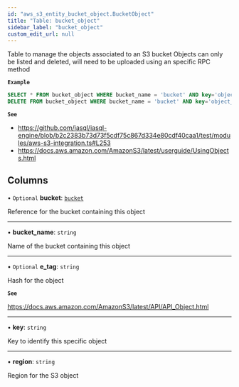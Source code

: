 ```yaml
---
id: "aws_s3_entity_bucket_object.BucketObject"
title: "Table: bucket_object"
sidebar_label: "bucket_object"
custom_edit_url: null
---
```


Table to manage the objects associated to an S3 bucket
Objects can only be listed and deleted, will need to be uploaded using an specific RPC method

**`Example`**

```sql
SELECT * FROM bucket_object WHERE bucket_name = 'bucket' AND key='object_key';
DELETE FROM bucket_object WHERE bucket_name = 'bucket' AND key='object_key';
```

**`See`**

 - https://github.com/iasql/iasql-engine/blob/b2c2383b73d73f5cdf75c867d334e80cdf40caa1/test/modules/aws-s3-integration.ts#L253
 - https://docs.aws.amazon.com/AmazonS3/latest/userguide/UsingObjects.html

## Columns

• `Optional` **bucket**: [`bucket`](aws_s3_entity_bucket.Bucket.md)

Reference for the bucket containing this object

___

• **bucket\_name**: `string`

Name of the bucket containing this object

___

• `Optional` **e\_tag**: `string`

Hash for the object

**`See`**

https://docs.aws.amazon.com/AmazonS3/latest/API/API_Object.html

___

• **key**: `string`

Key to identify this specific object

___

• **region**: `string`

Region for the S3 object
